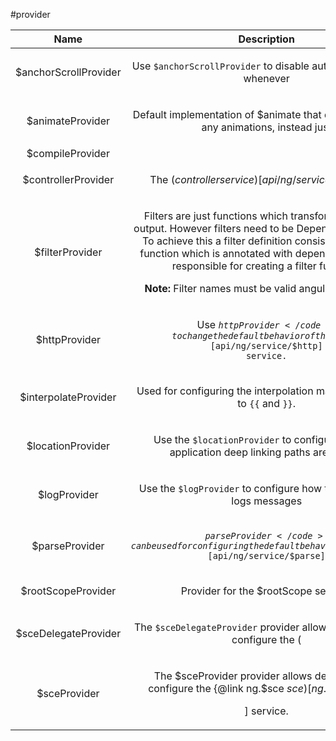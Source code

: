 
#provider

| Name | Description |
| :--: | :--: |
| $anchorScrollProvider | <p>Use <code>$anchorScrollProvider</code> to disable automatic scrolling whenever</p>  |
| $animateProvider | <p>Default implementation of $animate that doesn&#39;t perform any animations, instead just</p>  |
| $compileProvider |  |
| $controllerProvider | <p>The ($controller service)[api/ng/service/$controller]</p>  |
| $filterProvider | <p>Filters are just functions which transform input to an output. However filters need to be Dependency Injected. To achieve this a filter definition consists of a factory function which is annotated with dependencies and is responsible for creating a filter function.</p> <p><div class="alert alert-warning"> <strong>Note:</strong> Filter names must be valid angular expression</p>  |
| $httpProvider | <p>Use <code>$httpProvider</code> to change the default behavior of the ($http)[api/ng/service/$http] service.</p>  |
| $interpolateProvider | <p>Used for configuring the interpolation markup. Defaults to <code>{{</code> and <code>}}</code>.</p>  |
| $locationProvider | <p>Use the <code>$locationProvider</code> to configure how the application deep linking paths are stored.</p>  |
| $logProvider | <p>Use the <code>$logProvider</code> to configure how the application logs messages</p>  |
| $parseProvider | <p><code>$parseProvider</code> can be used for configuring the default behavior of the ($parse)[api/ng/service/$parse]</p>  |
| $rootScopeProvider | <p>Provider for the $rootScope service.</p>  |
| $sceDelegateProvider | <p>The <code>$sceDelegateProvider</code> provider allows developers to configure the (|
| $sceProvider | <p>The $sceProvider provider allows developers to configure the {@link ng.$sce $sce)[ng.$sceDelegate</p>] service.</p>  |

